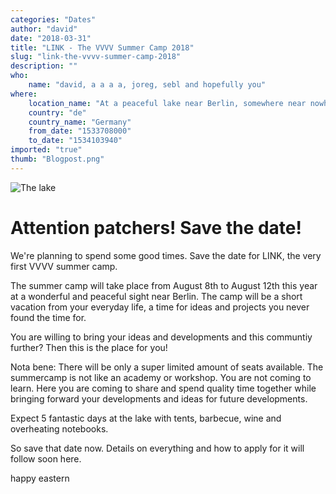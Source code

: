 ```yaml
---
categories: "Dates"
author: "david"
date: "2018-03-31"
title: "LINK - The VVVV Summer Camp 2018"
slug: "link-the-vvvv-summer-camp-2018"
description: ""
who: 
    name: "david, a a a a, joreg, sebl and hopefully you"
where: 
    location_name: "At a peaceful lake near Berlin, somewhere near nowhere"
    country: "de"
    country_name: "Germany"
    from_date: "1533708000"
    to_date: "1534103940"
imported: "true"
thumb: "Blogpost.png"
---
```



![The lake](Blogpost.png) 

#  Attention patchers! Save the date!
We're planning to spend some good times.
Save the date for LINK, the very first VVVV summer camp.

The summer camp will take place from August 8th to August 12th this year at a wonderful and peaceful sight near Berlin. The camp will be a short vacation from your everyday life, a time for ideas and projects you never found the time for. 

You are willing to bring your ideas and developments and this communtiy further? Then this is the place for you!

Nota bene: There will be only a super limited amount of seats available. The summercamp is not like an academy or workshop. You are not coming to learn. Here you are coming to share and spend quality time together while bringing forward your developments and ideas for future developments.

Expect 5 fantastic days at the lake with tents, barbecue, wine and overheating notebooks.

So save that date now. 
Details on everything and how to apply for it will follow soon here. 

happy eastern